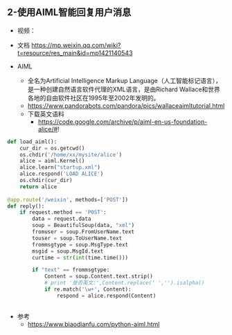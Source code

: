 ## 2-使用AIML智能回复用户消息

- 视频：

- 文档 https://mp.weixin.qq.com/wiki?t=resource/res_main&id=mp1421140543
- AIML
    - 全名为Artificial Intelligence Markup Language（人工智能标记语言），是一种创建自然语言软件代理的XML语言，是由Richard Wallace和世界各地的自由软件社区在1995年至2002年发明的。
    - https://www.pandorabots.com/pandora/pics/wallaceaimltutorial.html
    - 下载英文语料
        - https://code.google.com/archive/p/aiml-en-us-foundation-alice/#!
```python
def load_aiml():
    cur_dir = os.getcwd()
    os.chdir('/home/xx/mysite/alice')
    alice = aiml.Kernel()
    alice.learn("startup.xml")
    alice.respond('LOAD ALICE')
    os.chdir(cur_dir)
    return alice
    
@app.route('/weixin', methods=['POST'])
def reply():
    if request.method == 'POST':
        data = request.data
        soup = BeautifulSoup(data, "xml")
        fromuser = soup.FromUserName.text
        touser = soup.ToUserName.text
        frommsgtype = soup.MsgType.text
        msgid = soup.MsgId.text
        curtime = str(int(time.time()))

        if "text" == frommsgtype:
            Content = soup.Content.text.strip()
            # print '是否英文:',Content.replace(' ','').isalpha()
            if re.match('\w+', Content):
                respond = alice.respond(Content)
    
```        
- 参考
    - https://www.biaodianfu.com/python-aiml.html
